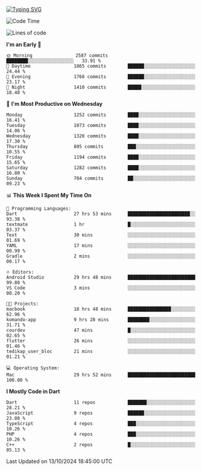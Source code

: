 
<a href="https://git.io/typing-svg"><img src="https://readme-typing-svg.demolab.com?font=Source+Code+Pro&pause=1000&random=false&width=435&lines=Hey+%F0%9F%A5%B6+iam+Yaskraz" alt="Typing SVG" /></a>
<!--START_SECTION:waka-->
![Code Time](http://img.shields.io/badge/Code%20Time-642%20hrs%2046%20mins-blue)

![Lines of code](https://img.shields.io/badge/From%20Hello%20World%20I%27ve%20Written-4.7%20million%20lines%20of%20code-blue)

**I'm an Early 🐤** 

```text
🌞 Morning                2587 commits        ████████░░░░░░░░░░░░░░░░░   33.91 % 
🌆 Daytime                1865 commits        ██████░░░░░░░░░░░░░░░░░░░   24.44 % 
🌃 Evening                1768 commits        ██████░░░░░░░░░░░░░░░░░░░   23.17 % 
🌙 Night                  1410 commits        █████░░░░░░░░░░░░░░░░░░░░   18.48 % 
```
📅 **I'm Most Productive on Wednesday** 

```text
Monday                   1252 commits        ████░░░░░░░░░░░░░░░░░░░░░   16.41 % 
Tuesday                  1073 commits        ████░░░░░░░░░░░░░░░░░░░░░   14.06 % 
Wednesday                1320 commits        ████░░░░░░░░░░░░░░░░░░░░░   17.30 % 
Thursday                 805 commits         ███░░░░░░░░░░░░░░░░░░░░░░   10.55 % 
Friday                   1194 commits        ████░░░░░░░░░░░░░░░░░░░░░   15.65 % 
Saturday                 1282 commits        ████░░░░░░░░░░░░░░░░░░░░░   16.80 % 
Sunday                   704 commits         ██░░░░░░░░░░░░░░░░░░░░░░░   09.23 % 
```


📊 **This Week I Spent My Time On** 

```text
💬 Programming Languages: 
Dart                     27 hrs 53 mins      ███████████████████████░░   93.38 % 
textmate                 1 hr                █░░░░░░░░░░░░░░░░░░░░░░░░   03.37 % 
Text                     30 mins             ░░░░░░░░░░░░░░░░░░░░░░░░░   01.69 % 
YAML                     17 mins             ░░░░░░░░░░░░░░░░░░░░░░░░░   00.99 % 
Gradle                   2 mins              ░░░░░░░░░░░░░░░░░░░░░░░░░   00.17 % 

🔥 Editors: 
Android Studio           29 hrs 48 mins      █████████████████████████   99.80 % 
VS Code                  3 mins              ░░░░░░░░░░░░░░░░░░░░░░░░░   00.20 % 

🐱‍💻 Projects: 
macbook                  18 hrs 48 mins      ████████████████░░░░░░░░░   62.96 % 
komando-app              9 hrs 28 mins       ████████░░░░░░░░░░░░░░░░░   31.71 % 
courdev                  47 mins             █░░░░░░░░░░░░░░░░░░░░░░░░   02.65 % 
flutter                  26 mins             ░░░░░░░░░░░░░░░░░░░░░░░░░   01.46 % 
tedikap_user_bloc        21 mins             ░░░░░░░░░░░░░░░░░░░░░░░░░   01.21 % 

💻 Operating System: 
Mac                      29 hrs 52 mins      █████████████████████████   100.00 % 
```

**I Mostly Code in Dart** 

```text
Dart                     11 repos            ███████░░░░░░░░░░░░░░░░░░   28.21 % 
JavaScript               9 repos             ██████░░░░░░░░░░░░░░░░░░░   23.08 % 
TypeScript               4 repos             ███░░░░░░░░░░░░░░░░░░░░░░   10.26 % 
PHP                      4 repos             ███░░░░░░░░░░░░░░░░░░░░░░   10.26 % 
C++                      2 repos             █░░░░░░░░░░░░░░░░░░░░░░░░   05.13 % 
```




 Last Updated on 13/10/2024 18:45:00 UTC
<!--END_SECTION:waka-->
